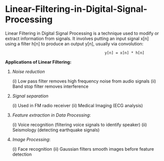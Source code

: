 # Linear-Filtering-in-Digital-Signal-Processing

Linear Filtering in Digital Signal Processing is a technique used to modify or extract information from signals. It involves putting an input signal x[n] using a filter h[n] to produce an output y[n], usually via convolution: 
                             
                                                 y[n] = x[n] * h[n] 


**Applications of Linear Filtering:**

1. *Noise reduction*
   
   (i) Low pass filter removes high frequency noise from audio signals
   (ii) Band stop filter removes interference

3. *Signal separation*
   
   (i) Used in FM radio receiver
   (ii) Medical Imaging (ECG analysis)

4. *Feature extraction in Data Processing*:
   
   (i) Voice recognition (filtering voice signals to identify speaker)
   (ii) Seismology (detecting earthquake signals)

5. *Image Processing*:
   
   (i) Face recognition
   (ii) Gaussian filters smooth images before feature detection
